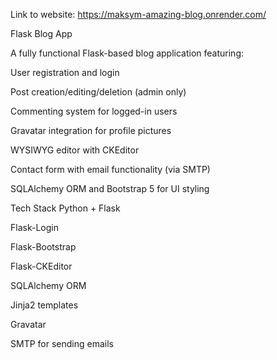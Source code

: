Link to website:
https://maksym-amazing-blog.onrender.com/

Flask Blog App 

A fully functional Flask-based blog application featuring:

User registration and login

Post creation/editing/deletion (admin only)

Commenting system for logged-in users

Gravatar integration for profile pictures

WYSIWYG editor with CKEditor

Contact form with email functionality (via SMTP)

SQLAlchemy ORM and Bootstrap 5 for UI styling

 Tech Stack
Python + Flask

Flask-Login

Flask-Bootstrap

Flask-CKEditor

SQLAlchemy ORM

Jinja2 templates

Gravatar

SMTP for sending emails


